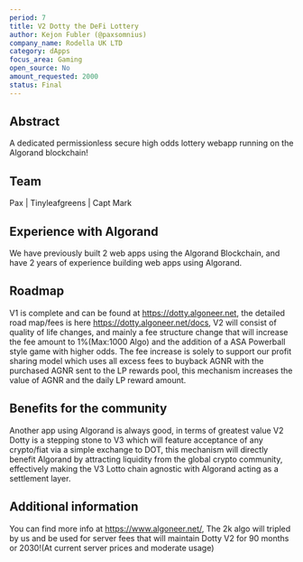 ```yaml
---
period: 7
title: V2 Dotty the DeFi Lottery
author: Kejon Fubler (@paxsomnius)
company_name: Rodella UK LTD
category: dApps
focus_area: Gaming
open_source: No
amount_requested: 2000
status: Final
---
```


## Abstract
A dedicated permissionless secure high odds lottery webapp running on the Algorand blockchain!

## Team
Pax | Tinyleafgreens | Capt Mark

## Experience with Algorand
We have previously built 2 web apps using the Algorand Blockchain, and have 2 years of experience building web apps using Algorand.

## Roadmap
V1 is complete and can be found at https://dotty.algoneer.net, the detailed road map/fees is here https://dotty.algoneer.net/docs, V2 will consist of quality of life changes, and mainly a fee structure change that will increase the fee amount to 1%(Max:1000 Algo) and the addition of a ASA Powerball style game with higher odds. The fee increase is solely to support our profit sharing model which uses all excess fees to buyback AGNR with the purchased AGNR sent to the LP rewards pool, this mechanism increases the value of AGNR and the daily LP reward amount.

## Benefits for the community
Another app using Algorand is always good, in terms of greatest value V2 Dotty is a stepping stone to V3 which will feature acceptance of any crypto/fiat via a simple exchange to DOT, this mechanism will directly benefit Algorand by attracting liquidity from the global crypto community, effectively making the V3 Lotto chain agnostic with Algorand acting as a settlement layer.

## Additional information
You can find more info at https://www.algoneer.net/, The 2k algo will tripled by us and be used for server fees that will maintain Dotty V2 for 90 months or 2030!(At current server prices and moderate usage)